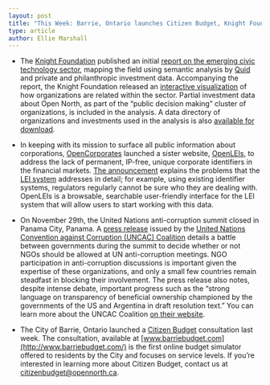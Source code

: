 ```yaml
---
layout: post
title: "This Week: Barrie, Ontario launches Citizen Budget, Knight Foundation Report on Civic Tech, and more!"
type: article
author: Ellie Marshall
---
```

- The [Knight Foundation](http://www.knightfoundation.com) published an initial [report on the emerging civic technology sector](http://www.knightfoundation.org/media/uploads/publication_pdfs/knight-civic-tech.pdf), mapping the field using semantic analysis by [Quid](http://quid.com/) and private and philanthropic investment data. Accompanying the report, the Knight Foundation released an [interactive visualization](http://knightfoundation.org/features/civictech/) of how organizations are related within the sector. Partial investment data about Open North, as part of the “public decision making” cluster of organizations, is included in the analysis. A data directory of organizations and investments used in the analysis is also [available for download](http://www.knightfoundation.org/media/uploads/media_pdfs/Civic_Tech_Directory_1.xlsx). 

- In keeping with its mission to surface all public information about corporations, [OpenCorporates](http://www.opencorporates.com) launched a sister website, [OpenLEIs](http://openleis.com/), to address the lack of permanent, IP-free, unique corporate identifiers in the financial markets. [The announcement](http://blog.opencorporates.com/2013/11/27/announcing-open-leis-lei-system-interface-for-users/) explains the problems that the [LEI system](http://openleis.com/info/about_the_LEI_system) addresses in detail; for example, using existing identifier systems, regulators regularly cannot be sure who they are dealing with. OpenLEIs is a browsable, searchable user-friendly interface for the LEI system that will allow users to start working with this data.

- On November 29th, the United Nations anti-corruption summit closed in Panama City, Panama. A [press release](http://www.uncaccoalition.org/learn-more/articles/306-they-dont-even-want-to-have-the-discussion-governments-battle-over-openness-at-un-anti-corruption-meeting) issued by the [United Nations Convention against Corruption (UNCAC) Coalition](http://www.unodc.org/unodc/en/treaties/CAC/index.html#textofthe) details a battle between governments during the summit to decide whether or not NGOs should be allowed at UN anti-corruption meetings. NGO participation in anti-corruption discussions is important given the expertise of these organizations, and only a small few countries remain steadfast in blocking their involvement.  The press release also notes, despite intense debate, important progress such as the “strong language on transparency of beneficial ownership championed by the governments of the US and Argentina in draft resolution text.” You can learn more about the UNCAC Coalition [on their website](http://www.uncaccoalition.org/).

- The City of Barrie, Ontario launched a [Citizen Budget](http://www.citizenbudget.com) consultation last week. The consultation, available at [www.barriebudget.com](http://www.barriebudget.com/) is the first online budget simulator offered to residents by the City and focuses on service levels. If you’re interested in learning more about Citizen Budget, contact us at [citizenbudget@opennorth.ca](mailto:citizenbudget@opennorth.ca).